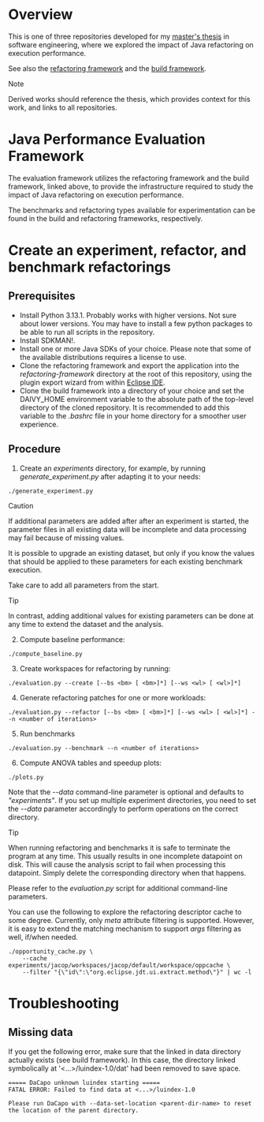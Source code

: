 # Overview
This is one of three repositories developed for my [master's thesis](https://lup.lub.lu.se/student-papers/search/publication/9204484) in software engineering, where we explored the impact of Java refactoring on execution performance.

See also the [refactoring framework](https://github.com/kaohl/alfine-refactoring) and the [build framework](https://github.com/kaohl/daivy).

> [!NOTE]
> Derived works should reference the thesis, which provides context for this work, and links to all repositories.

# Java Performance Evaluation Framework
The evaluation framework utilizes the refactoring framework and the build framework, linked above, to provide the infrastructure required to study the impact of Java refactoring on execution performance.

The benchmarks and refactoring types available for experimentation can be found in the build and refactoring frameworks, respectively.

# Create an experiment, refactor, and benchmark refactorings
## Prerequisites
- Install Python 3.13.1. Probably works with higher versions. Not sure about lower versions. You may have to install a few python packages to be able to run all scripts in the repository.
- Install SDKMAN!.
- Install one or more Java SDKs of your choice. Please note that some of the available distributions requires a license to use.
- Clone the refactoring framework and export the application into the *refactoring-framework* directory at the root of this repository, using the plugin export wizard from within [Eclipse IDE](https://www.eclipse.org/downloads/packages/release/2024-12/r).
- Clone the build framework into a directory of your choice and set the DAIVY_HOME environment variable to the absolute path of the top-level directory of the cloned repository. It is recommended to add this variable to the *.bashrc* file in your home directory for a smoother user experience.

## Procedure
1. Create an *experiments* directory, for example, by running *generate_experiment.py* after adapting it to your needs:
```
./generate_experiment.py
```
> [!CAUTION]
> If additional parameters are added after after an experiment is started, the parameter files in all existing data will be incomplete and data processing may fail because of missing values.
>
> It is possible to upgrade an existing dataset, but only if you know the values that should be applied to these parameters for each existing benchmark execution.
>
> Take care to add all parameters from the start.

> [!TIP]
> In contrast, adding additional values for existing parameters can be done at any time to extend the dataset and the analysis.
2. Compute baseline performance:
```
./compute_baseline.py
```
3. Create workspaces for refactoring by running:
```
./evaluation.py --create [--bs <bm> [ <bm>]*] [--ws <wl> [ <wl>]*]
```
4. Generate refactoring patches for one or more workloads:
```
./evaluation.py --refactor [--bs <bm> [ <bm>]*] [--ws <wl> [ <wl>]*] --n <number of iterations>
```
5. Run benchmarks
```
./evaluation.py --benchmark --n <number of iterations>
```
6. Compute ANOVA tables and speedup plots:
```
./plots.py 
```
Note that the *--data* command-line parameter is optional and defaults to *"experiments"*. If you set up multiple experiment directories, you need to set the *--data* parameter accordingly to perform operations on the correct directory.

> [!TIP]
> When running refactoring and benchmarks it is safe to terminate the program at any time. This usually results in one incomplete datapoint on disk. This will cause the analysis script to fail when processing this datapoint. Simply delete the corresponding directory when that happens.

Please refer to the *evaluation.py* script for additional command-line parameters.

You can use the following to explore the refactoring descriptor cache to some degree. Currently, only *meta* attribute filtering is supported. However, it is easy to extend the matching mechanism to support *args* filtering as well, if/when needed.
```
./opportunity_cache.py \
    --cache experiments/jacop/workspaces/jacop/default/workspace/oppcache \
    --filter "{\"id\":\"org.eclipse.jdt.ui.extract.method\"}" | wc -l
```

# Troubleshooting
## Missing data
If you get the following error, make sure that the linked in data directory actually exists (see build framework). In this case, the directory linked symbolically at '<...>/luindex-1.0/dat' had been removed to save space.
```
===== DaCapo unknown luindex starting =====
FATAL ERROR: Failed to find data at <...>/luindex-1.0

Please run DaCapo with --data-set-location <parent-dir-name> to reset the location of the parent directory.
```


